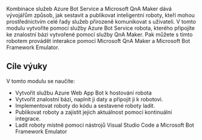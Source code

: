 Kombinace služeb Azure Bot Service a Microsoft QnA Maker dává vývojářům způsob, jak sestavit a publikovat inteligentní roboty, kteří mohou prostřednictvím celé řady služeb přirozeně komunikovat s uživateli. V tomto modulu vytvoříte pomocí služby Azure Bot Service robota, kterého připojíte ke znalostní bázi vytvořené pomocí služby QnA Maker. Pak můžete s tímto robotem provádět interakce pomocí Microsoft QnA Maker a Microsoft Bot Framework Emulator.

## <a name="learning-objectives"></a>Cíle výuky

V tomto modulu se naučíte:

- Vytvořit službu Azure Web App Bot k hostování robota
- Vytvořit znalostní bázi, naplnit ji daty a připojit ji k robotovi.
- Implementovat roboty do kódu a sestavené roboty ladit.
- Publikovat roboty a zajistit jejich aktuálnost pomocí kontinuální integrace.
- Ladit roboty místně pomocí nástrojů Visual Studio Code a Microsoft Bot Framework Emulator